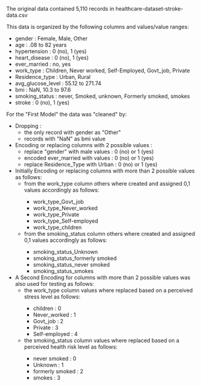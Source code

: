 The original data contained 5,110 records in healthcare-dataset-stroke-data.csv

This data is organized by the following columns and values/value ranges:
<ul>
  <li>gender : Female, Male, Other</li>
  <li>age : .08 to 82 years</li>
  <li>hypertension : 0 (no), 1 (yes)</li>
  <li>heart_disease : 0 (no), 1 (yes)</li>
  <li>ever_married : no, yes</li>
  <li>work_type : Children, Never worked,​ Self-Employed,​ Govt_job,​ Private​</li>
  <li>Residence_type : Urban, Rural</li>
  <li>avg_glucose_level : 55.12 to 271.74</li>
  <li>bmi : NaN, 10.3​ to 97.6​</li>
  <li>smoking_status : never, Smoked​, unknown​, Formerly smoked​, smokes​</li>
  <li>stroke : 0 (no), 1 (yes)</li>
</ul>

For the "First Model" the data was "cleaned" by:
<ul>
  <li>Dropping : 
    <ul>
      <li>the only record with gender as "Other"</li>
      <li>records with "NaN" as bmi value</li>
    </ul>
  <li>Encoding or replacing columns with 2 possible values :
    <ul>
      <li>replace "gender" with male values : 0 (no) or 1 (yes)</li>
      <li>encoded ever_married with values : 0 (no) or 1 (yes)</li>
      <li>replace Residence_Type with Urban : 0 (no) or 1 (yes)</li>
    </ul>
  <li>Initially Encoding or replacing columns with more than 2 possible values as follows:
  <ul>
    <li>from the work_type column others where created and assigned 0,1 values accordingly as follows:</li>
    <ul>
      <li>work_type_Govt_job</li>
      <li>work_type_Never_worked</li>
      <li>work_type_Private</li>
      <li>work_type_Self-employed</li>
      <li>work_type_children</li>
    </ul>
    <li>from the smoking_status column others where created and assigned 0,1 values accordingly as follows:</li>
    <ul>
      <li>smoking_status_Unknown</li>
      <li>smoking_status_formerly smoked</li>
      <li>smoking_status_never smoked</li>
      <li>smoking_status_smokes</li>
  </ul>
  </ul>
  <li>A Second Encoding for columns with more than 2 possible values was also used for testing as follows:
  <ul>
    <li>the work_type column values where replaced based on a perceived stress level as follows:</li>
    <ul>
      <li>children : 0</li>
      <li>Never_worked : 1</li>
      <li>Govt_job : 2 </li>
      <li>Private : 3</li>
      <li>Self-employed : 4</li>
    </ul>
    <li>the smoking_status column values where replaced based on a perceived health risk level as follows:</li>
    <ul>
      <li>never smoked : 0</li>
      <li>Unknown : 1</li>
      <li>formerly smoked : 2</li>
      <li>smokes : 3</li>
  </ul>
    
</ul>
